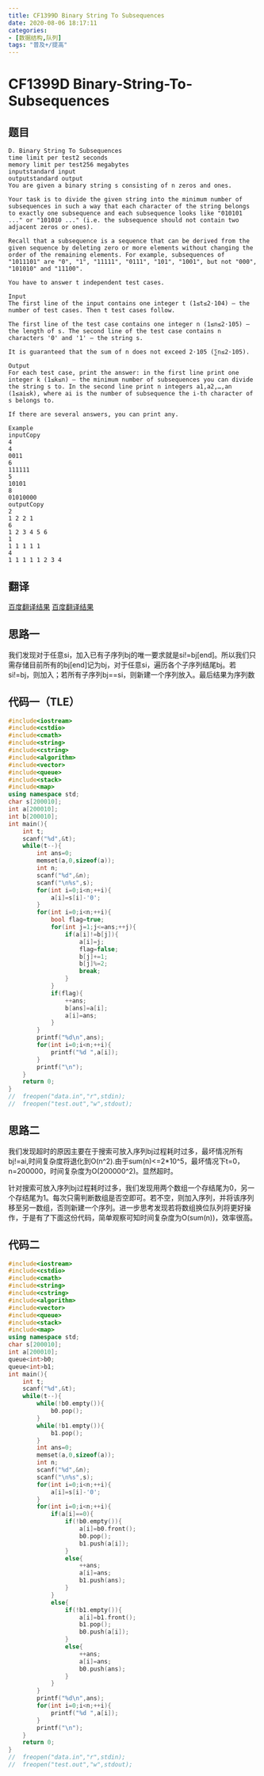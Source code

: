 ```yaml
---
title: CF1399D Binary String To Subsequences
date: 2020-08-06 18:17:11
categories: 
- [数据结构,队列]
tags: "普及+/提高"
---
```


<script type="text/javascript" src="http://cdn.mathjax.org/mathjax/latest/MathJax.js?config=default"></script>

# CF1399D Binary-String-To-Subsequences

## 题目

	D. Binary String To Subsequences
	time limit per test2 seconds
	memory limit per test256 megabytes
	inputstandard input
	outputstandard output
	You are given a binary string s consisting of n zeros and ones.
	
	Your task is to divide the given string into the minimum number of subsequences in such a way that each character of the string belongs to exactly one subsequence and each subsequence looks like "010101 ..." or "101010 ..." (i.e. the subsequence should not contain two adjacent zeros or ones).
	
	Recall that a subsequence is a sequence that can be derived from the given sequence by deleting zero or more elements without changing the order of the remaining elements. For example, subsequences of "1011101" are "0", "1", "11111", "0111", "101", "1001", but not "000", "101010" and "11100".
	
	You have to answer t independent test cases.
	
	Input
	The first line of the input contains one integer t (1≤t≤2⋅104) — the number of test cases. Then t test cases follow.
	
	The first line of the test case contains one integer n (1≤n≤2⋅105) — the length of s. The second line of the test case contains n characters '0' and '1' — the string s.
	
	It is guaranteed that the sum of n does not exceed 2⋅105 (∑n≤2⋅105).
	
	Output
	For each test case, print the answer: in the first line print one integer k (1≤k≤n) — the minimum number of subsequences you can divide the string s to. In the second line print n integers a1,a2,…,an (1≤ai≤k), where ai is the number of subsequence the i-th character of s belongs to.
	
	If there are several answers, you can print any.
	
	Example
	inputCopy
	4
	4
	0011
	6
	111111
	5
	10101
	8
	01010000
	outputCopy
	2
	1 2 2 1 
	6
	1 2 3 4 5 6 
	1
	1 1 1 1 1 
	4
	1 1 1 1 1 2 3 4 

## 翻译

[百度翻译结果](https://fanyi.baidu.com/?aldtype=16047#en/zh/D.%20Binary%20String%20To%20Subsequences%0Atime%20limit%20per%20test2%20seconds%0Amemory%20limit%20per%20test256%20megabytes%0Ainputstandard%20input%0Aoutputstandard%20output%0AYou%20are%20given%20a%20binary%20string%20s%20consisting%20of%20n%20zeros%20and%20ones.%0A%0AYour%20task%20is%20to%20divide%20the%20given%20string%20into%20the%20minimum%20number%20of%20subsequences%20in%20such%20a%20way%20that%20each%20character%20of%20the%20string%20belongs%20to%20exactly%20one%20subsequence%20and%20each%20subsequence%20looks%20like%20%22010101%20...%22%20or%20%22101010%20...%22%20(i.e.%20the%20subsequence%20should%20not%20contain%20two%20adjacent%20zeros%20or%20ones).%0A%0ARecall%20that%20a%20subsequence%20is%20a%20sequence%20that%20can%20be%20derived%20from%20the%20given%20sequence%20by%20deleting%20zero%20or%20more%20elements%20without%20changing%20the%20order%20of%20the%20remaining%20elements.%20For%20example%2C%20subsequences%20of%20%221011101%22%20are%20%220%22%2C%20%221%22%2C%20%2211111%22%2C%20%220111%22%2C%20%22101%22%2C%20%221001%22%2C%20but%20not%20%22000%22%2C%20%22101010%22%20and%20%2211100%22.%0A%0AYou%20have%20to%20answer%20t%20independent%20test%20cases.)
[百度翻译结果](https://fanyi.baidu.com/?aldtype=16047#en/zh/Input%0AThe%20first%20line%20of%20the%20input%20contains%20one%20integer%20t%20(1%E2%89%A4t%E2%89%A42%E2%8B%85104)%20%E2%80%94%20the%20number%20of%20test%20cases.%20Then%20t%20test%20cases%20follow.%0A%0AThe%20first%20line%20of%20the%20test%20case%20contains%20one%20integer%20n%20(1%E2%89%A4n%E2%89%A42%E2%8B%85105)%20%E2%80%94%20the%20length%20of%20s.%20The%20second%20line%20of%20the%20test%20case%20contains%20n%20characters%20'0'%20and%20'1'%20%E2%80%94%20the%20string%20s.%0A%0AIt%20is%20guaranteed%20that%20the%20sum%20of%20n%20does%20not%20exceed%202%E2%8B%85105%20(%E2%88%91n%E2%89%A42%E2%8B%85105).%0A%0AOutput%0AFor%20each%20test%20case%2C%20print%20the%20answer%3A%20in%20the%20first%20line%20print%20one%20integer%20k%20(1%E2%89%A4k%E2%89%A4n)%20%E2%80%94%20the%20minimum%20number%20of%20subsequences%20you%20can%20divide%20the%20string%20s%20to.%20In%20the%20second%20line%20print%20n%20integers%20a1%2Ca2%2C%E2%80%A6%2Can%20(1%E2%89%A4ai%E2%89%A4k)%2C%20where%20ai%20is%20the%20number%20of%20subsequence%20the%20i-th%20character%20of%20s%20belongs%20to.%0A%0AIf%20there%20are%20several%20answers%2C%20you%20can%20print%20any.%0A%0AExample%0AinputCopy%0A4%0A4%0A0011%0A6%0A111111%0A5%0A10101%0A8%0A01010000%0AoutputCopy%0A2%0A1%202%202%201%20%0A6%0A1%202%203%204%205%206%20%0A1%0A1%201%201%201%201%20%0A4%0A1%201%201%201%201%202%203%204)

## 思路一

我们发现对于任意si，加入已有子序列bj的唯一要求就是si!=bj[end]。所以我们只需存储目前所有的bj[end]记为bj，对于任意si，遍历各个子序列结尾bj。若si!=bj，则加入；若所有子序列bj==si，则新建一个序列放入。最后结果为序列数

## 代码一（TLE）

```cpp
#include<iostream>
#include<cstdio>
#include<cmath>
#include<string>
#include<cstring>
#include<algorithm>
#include<vector>
#include<queue>
#include<stack>
#include<map>
using namespace std;
char s[200010];
int a[200010];
int b[200010];
int main(){
	int t;
	scanf("%d",&t);
	while(t--){
		int ans=0;
		memset(a,0,sizeof(a));
		int n;
		scanf("%d",&n);
		scanf("\n%s",s);
		for(int i=0;i<n;++i){
			a[i]=s[i]-'0';
		}
		for(int i=0;i<n;++i){
			bool flag=true;
			for(int j=1;j<=ans;++j){
				if(a[i]!=b[j]){
					a[i]=j;
					flag=false;
					b[j]+=1;
					b[j]%=2;
					break;
				}
			}
			if(flag){
				++ans;
				b[ans]=a[i];
				a[i]=ans;
			}
		}
		printf("%d\n",ans);
		for(int i=0;i<n;++i){
			printf("%d ",a[i]);
		}
		printf("\n");
	}
	return 0;
}
//	freopen("data.in","r",stdin);
//	freopen("test.out","w",stdout);
```

## 思路二
我们发现超时的原因主要在于搜索可放入序列bj过程耗时过多，最坏情况所有bj!=ai,时间复杂度将退化到O(n^2).由于sum(n)<=2*10^5，最坏情况下t=0，n=200000，时间复杂度为O(200000^2)。显然超时。

针对搜索可放入序列bj过程耗时过多，我们发现用两个数组一个存结尾为0，另一个存结尾为1。每次只需判断数组是否空即可。若不空，则加入序列，并将该序列移至另一数组，否则新建一个序列。进一步思考发现若将数组换位队列将更好操作，于是有了下面这份代码，简单观察可知时间复杂度为O(sum(n))，效率很高。

## 代码二

```cpp
#include<iostream>
#include<cstdio>
#include<cmath>
#include<string>
#include<cstring>
#include<algorithm>
#include<vector>
#include<queue>
#include<stack>
#include<map>
using namespace std;
char s[200010];
int a[200010];
queue<int>b0;
queue<int>b1;
int main(){
	int t;
	scanf("%d",&t);
	while(t--){
		while(!b0.empty()){
			b0.pop();
		}
		while(!b1.empty()){
			b1.pop();
		}
		int ans=0;
		memset(a,0,sizeof(a));
		int n;
		scanf("%d",&n);
		scanf("\n%s",s);
		for(int i=0;i<n;++i){
			a[i]=s[i]-'0';
		}
		for(int i=0;i<n;++i){
			if(a[i]==0){
				if(!b0.empty()){
					a[i]=b0.front();
					b0.pop();
					b1.push(a[i]);
				}
				else{
					++ans;
					a[i]=ans;
					b1.push(ans);
				}
			}
			else{
				if(!b1.empty()){
					a[i]=b1.front();
					b1.pop();
					b0.push(a[i]);
				}
				else{
					++ans;
					a[i]=ans;
					b0.push(ans);
				}
			}
		}
		printf("%d\n",ans);
		for(int i=0;i<n;++i){
			printf("%d ",a[i]);
		}
		printf("\n");
	}
	return 0;
}
//	freopen("data.in","r",stdin);
//	freopen("test.out","w",stdout);
```